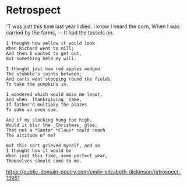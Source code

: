 # Retrospect
'T was just this time last year I died.
    I know I heard the corn,
    When I was carried by the farms, --
    It had the tassels on.

    I thought how yellow it would look
    When Richard went to mill;
    And then I wanted to get out,
    But something held my will.

    I thought just how red apples wedged
    The stubble's joints between;
    And carts went stooping round the fields
    To take the pumpkins in.

    I wondered which would miss me least,
    And when _Thanksgiving_ came,
    If father'd multiply the plates
    To make an even sum.

    And if my stocking hung too high,
    Would it blur the _Christmas_ glee,
    That not a *Santa* *Claus* could reach
    The altitude of me?

    But this sort grieved myself, and so
    I thought how it would be
    When just this time, some perfect year,
    Themselves should come to me.

https://public-domain-poetry.com/emily-elizabeth-dickinson/retrospect-13951
